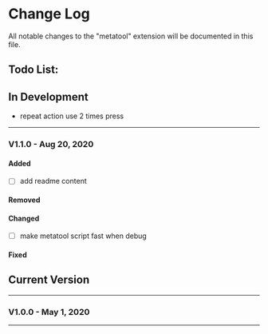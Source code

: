 # Change Log
All notable changes to the "metatool" extension will be documented in this file.

## Todo List:
## In Development
 - repeat action use 2 times press
---
### V1.1.0 - Aug 20, 2020
#### Added
 - [ ] add readme content
#### Removed
#### Changed
 - [ ] make metatool script fast when debug
#### Fixed

## Current Version
---
### V1.0.0 - May 1, 2020

---